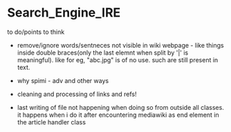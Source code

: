 # Search_Engine_IRE

to do/points to think
- remove/ignore words/sentneces not visible in wiki webpage - like things inside double braces(only the last elemnt when split by '|' is meaningful). like for eg, "abc.jpg" is of no use. such are still present in text.

- why spimi - adv and other ways

- cleaning and processing of links and refs!

- last writing of file not happening when doing so from outside all classes. it happens when i do it  after encountering mediawiki as end element in the article handler class